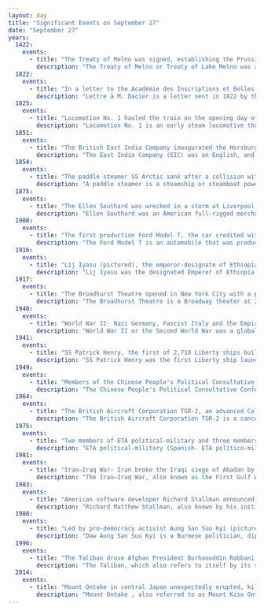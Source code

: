 ```yaml
---
layout: day
title: "Significant Events on September 27"
date: "September 27"
years:
  1422:
    events:
      - title: "The Treaty of Melno was signed, establishing the Prussian–Lithuanian border, which afterwards remained unchanged for about 500 years."
        description: "The Treaty of Melno or Treaty of Lake Melno was a peace treaty ending the Gollub War. It was signed on 27 September 1422, between the Teutonic Knights and an alliance of the Kingdom of Poland and the Grand Duchy of Lithuania at Lake Melno, east of Graudenz (Grudziądz). The treaty resolved territorial disputes between the Knights and Lithuania regarding Lithuania Minor and Samogitia, which had dragged on since 1382, and determined the Prussian–Lithuanian border, which afterwards remained unchanged for about 500 years. A portion of the original border survives as a portion of the modern border between the Republic of Lithuania and Kaliningrad Oblast, Russia, making it one of the oldest and most stable borders in Europe."
  1822:
    events:
      - title: "In a letter to the Académie des Inscriptions et Belles-Lettres in Paris, Jean-François Champollion announced his initial successes in deciphering Egyptian hieroglyphs on the Rosetta Stone (pictured)."
        description: "Lettre à M. Dacier is a letter sent in 1822 by the Egyptologist Jean-François Champollion to Bon-Joseph Dacier, secretary of the French Académie des Inscriptions et Belles-Lettres. It is the founding text upon which Ancient Egyptian hieroglyphs were first systematically deciphered by Champollion, largely on the basis of the multilingual Rosetta Stone."
  1825:
    events:
      - title: "Locomotion No. 1 hauled the train on the opening day of the Stockton and Darlington Railway, the first public railway in the world to use steam locomotives."
        description: "Locomotion No. 1 is an early steam locomotive that was built in 1825 by the pioneering railway engineers George and Robert Stephenson at their manufacturing firm, Robert Stephenson and Company. It became the first steam locomotive to haul a passenger-carrying train on a public railway, the Stockton and Darlington Railway (S&DR)."
  1851:
    events:
      - title: "The British East India Company inaugurated the Horsburgh Lighthouse on the rocky outcrop of Pedra Branca, Singapore, which later became the subject of a territorial dispute."
        description: "The East India Company (EIC) was an English, and later British, joint-stock company that was founded in 1600 and dissolved in 1874. It was formed to trade in the Indian Ocean region, initially with the East Indies, and later with East Asia. The company gained control of large parts of the Indian subcontinent and Hong Kong. At its peak, the company was the largest corporation in the world by various measures and had its own armed forces in the form of the company's three presidency armies, totalling about 260,000 soldiers, twice the size of the British Army at certain times."
  1854:
    events:
      - title: "The paddle steamer SS Arctic sank after a collision with SS Vesta 50 miles (80 km) off the coast of Newfoundland, killing approximately 320 people."
        description: "A paddle steamer is a steamship or steamboat powered by a steam engine driving paddle wheels to propel the craft through the water. In antiquity, paddle wheelers followed the development of poles, oars and sails, whereby the first uses were wheelers driven by animals or humans."
  1875:
    events:
      - title: "The Ellen Southard was wrecked in a storm at Liverpool, England; the U.S. Congress subsequently awarded 27 Gold Lifesaving Medals to the men who rescued her crew."
        description: "Ellen Southard was an American full-rigged merchant ship from Bath, Maine that was built in 1863 by prominent shipbuilder T.J. Southard. She plied international trade routes for twelve years, calling at ports as far away as Sydney."
  1908:
    events:
      - title: "The first production Ford Model T, the car credited with initiating the mass use of automobiles in the United States, was completed at the Ford Piquette Avenue Plant in Detroit, Michigan."
        description: "The Ford Model T is an automobile that was produced by the Ford Motor Company from October 1, 1908, to May 26, 1927. It is generally regarded as the first mass-affordable automobile, which made car travel available to middle-class Americans. The relatively low price was partly the result of Ford's efficient fabrication, including assembly line production instead of individual handcrafting. The savings from mass production allowed the price to decline from $780 in 1910 to $290 in 1924. It was mainly designed by three engineers, Joseph A. Galamb, Eugene Farkas, and Childe Harold Wills. The Model T was colloquially known as the 'Tin Lizzie'."
  1916:
    events:
      - title: "Lij Iyasu (pictured), the emperor-designate of Ethiopia, was deposed in favor of his aunt Zewditu."
        description: "Lij Iyasu was the designated Emperor of Ethiopia from 1913 to 1916. His baptismal name was Kifle Yaqob. Ethiopian emperors traditionally chose their regnal name on the day they were crowned, and since he was never crowned, he is usually referred to as Lij Iyasu, 'Lij' meaning child, especially one born of royal blood."
  1917:
    events:
      - title: "The Broadhurst Theatre opened in New York City with a performance of Misalliance by George Bernard Shaw."
        description: "The Broadhurst Theatre is a Broadway theater at 235 West 44th Street in the Theater District of Midtown Manhattan in New York City. Opened in 1917, the theater was designed by Herbert J. Krapp and was built for the Shubert brothers. The Broadhurst Theatre is named for British-American theatrical producer George Broadhurst, who leased the theater before its opening. It has 1,218 seats across two levels and is operated by The Shubert Organization. Both the facade and the auditorium interior are New York City landmarks."
  1940:
    events:
      - title: "World War II- Nazi Germany, Fascist Italy and the Empire of Japan signed the Tripartite Pact in Berlin, officially forming a military alliance known as the Axis."
        description: "World War II or the Second World War was a global conflict between two coalitions- the Allies and the Axis powers. Nearly all of the world's countries participated, with many nations mobilising all resources in pursuit of total war. Tanks and aircraft played major roles, enabling the strategic bombing of cities and delivery of the first and only nuclear weapons ever used in war. World War II was the deadliest conflict in history, resulting in 70 to 85 million deaths, more than half of which were civilians. Millions died in genocides, including the Holocaust, and by massacres, starvation, and disease. After the Allied victory, Germany, Austria, Japan, and Korea were occupied, and German and Japanese leaders were tried for war crimes."
  1941:
    events:
      - title: "SS Patrick Henry, the first of 2,710 Liberty ships built during World War II by the United States, was launched."
        description: "SS Patrick Henry was the first Liberty ship launched. It was built by the Bethlehem Shipbuilding Corporation at their Bethlehem-Fairfield Shipyard in Baltimore, Maryland. She was named after Patrick Henry, an American attorney, planter, and Founding Father as well as the first and sixth post-colonial Governor of Virginia, from 1776 to 1779 and 1784 to 1786."
  1949:
    events:
      - title: "Members of the Chinese People's Political Consultative Conference unanimously selected Zeng Liansong's design for the flag of China."
        description: "The Chinese People's Political Consultative Conference (CPPCC) is a political advisory body in the People's Republic of China and a central part of the Chinese Communist Party (CCP)'s united front system. Its members advise and put proposals for political and social issues to government bodies. However, the CPPCC is a body without real legislative power. While consultation does take place, it is supervised and directed by the CCP."
  1964:
    events:
      - title: "The British Aircraft Corporation TSR-2, an advanced Cold War tactical strike and reconnaissance aircraft that was later cancelled, made its maiden flight."
        description: "The British Aircraft Corporation TSR-2 is a cancelled Cold War strike and reconnaissance aircraft developed by the British Aircraft Corporation (BAC), for the Royal Air Force (RAF) in the late 1950s and early 1960s. The TSR-2 was designed around both conventional and nuclear weapons delivery- it was to penetrate well-defended frontline areas at low altitudes and very high speeds, and then attack high-value targets in rear areas. Another intended combat role was to provide high-altitude, high-speed stand-off, side-looking radar and photographic imagery and signals intelligence, aerial reconnaissance. Only one airframe flew and test flights and weight-rise during design indicated that the aircraft would be unable to meet its original stringent design specifications. The design specifications were reduced as the result of flight testing."
  1975:
    events:
      - title: "Two members of ETA political-military and three members of the Revolutionary Antifascist Patriotic Front, sentenced to death for murder, became the last people to be executed in Spain."
        description: "ETA political-military (Spanish- ETA político-militar, Basque- ETA politiko-militarra) or ETA (pm) was the majority faction of the Basque revolutionary armed organization ETA who, during Spain's transition to democracy, opted for a double legged structure, political on the one side and military on the other, while ETA militarra or ETA(m) adopted a military-only structure with its constituent divisions detaching into new self-standing organizations (LAB in 1974, etc.)."
  1981:
    events:
      - title: "Iran–Iraq War- Iran broke the Iraqi siege of Abadan by Operation Samen-ol-A'emeh"
        description: "The Iran–Iraq War, also known as the First Gulf War, was an armed conflict between Iran and Iraq that lasted from September 1980 to August 1988. Active hostilities began with the Iraqi invasion of Iran and lasted for nearly eight years, until the acceptance of United Nations Security Council Resolution 598 by both sides. Iraq's primary rationale for the attack against Iran cited the need to prevent Ruhollah Khomeini—who had spearheaded the Iranian revolution in 1979—from exporting the new Iranian ideology to Iraq. There were also fears among the Iraqi leadership of Saddam Hussein that Iran, a theocratic state with a population predominantly composed of Shia Muslims, would exploit sectarian tensions in Iraq by rallying Iraq's Shia majority against the Baʽathist government, which was officially secular but dominated by Sunni Muslims. Iraq also wished to replace Iran as the power player in the Persian Gulf, which was not seen as an achievable objective prior to the Islamic Revolution because of Pahlavi Iran's economic and military superiority as well as its close relationships with the United States and Israel."
  1983:
    events:
      - title: "American software developer Richard Stallman announced plans for the Unix-like operating system GNU, the first free software developed by the GNU Project."
        description: "Richard Matthew Stallman, also known by his initials, rms, is an American free software movement activist and programmer. He campaigns for software to be distributed in such a manner that its users have the freedom to use, study, distribute, and modify that software. Software which ensures these freedoms is termed free software. Stallman launched the GNU Project, founded the Free Software Foundation (FSF) in October 1985, developed the GNU Compiler Collection and GNU Emacs, and wrote all versions of the GNU General Public License."
  1988:
    events:
      - title: "Led by pro-democracy activist Aung San Suu Kyi (pictured), the political party National League for Democracy was founded in Burma."
        description: "Daw Aung San Suu Kyi is a Burmese politician, diplomat, author, and political activist who served as State Counsellor of Myanmar and Minister of Foreign Affairs from 2016 to 2021. She has served as the general secretary of the National League for Democracy (NLD) since the party's founding in 1988 and was registered as its chairperson while it was a legal party from 2011 to 2023. She played a vital role in Myanmar's transition from military junta to partial democracy in the 2010s."
  1996:
    events:
      - title: "The Taliban drove Afghan President Burhanuddin Rabbani out of Kabul, tortured and murdered former president Mohammad Najibullah, and established the Islamic Emirate of Afghanistan."
        description: "The Taliban, which also refers to itself by its state name, the Islamic Emirate of Afghanistan, is an Afghan political and militant movement with an ideology comprising elements of Pashtun nationalism and the Deobandi movement of Islamic fundamentalism. It ruled approximately 75% of Afghanistan from 1996 to 2001, before it was overthrown by an American invasion after the September 11 attacks carried out by the Taliban's ally al-Qaeda. The Taliban recaptured Kabul in August 2021 following the departure of coalition forces, after 20 years of Taliban insurgency, and now controls the entire country. The Taliban government is not recognized by any country and has been internationally condemned for restricting human rights, including women's rights to work and have an education."
  2014:
    events:
      - title: "Mount Ontake in central Japan unexpectedly erupted, killing 63 people in the nation's deadliest eruption in more than 100 years."
        description: "Mount Ontake , also referred to as Mount Kiso Ontake , is the 14th-highest mountain and second-highest volcano in Japan at 3,067 m (10,062 ft). It is included in Kyūya Fukada's 1964 100 Famous Japanese Mountains."
---
```

